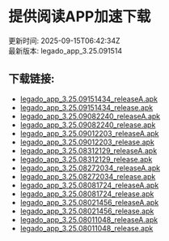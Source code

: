# 提供阅读APP加速下载
更新时间: 2025-09-15T06:42:34Z  
最新版本: legado_app_3.25.091514
## 下载链接:
- [legado_app_3.25.09151434_releaseA.apk](https://yd.loyc.xyz/apks/legado_app_3.25.09151434_releaseA.apk)
- [legado_app_3.25.09151434_release.apk](https://yd.loyc.xyz/apks/legado_app_3.25.09151434_release.apk)
- [legado_app_3.25.09082240_releaseA.apk](https://yd.loyc.xyz/apks/legado_app_3.25.09082240_releaseA.apk)
- [legado_app_3.25.09082240_release.apk](https://yd.loyc.xyz/apks/legado_app_3.25.09082240_release.apk)
- [legado_app_3.25.09012203_releaseA.apk](https://yd.loyc.xyz/apks/legado_app_3.25.09012203_releaseA.apk)
- [legado_app_3.25.09012203_release.apk](https://yd.loyc.xyz/apks/legado_app_3.25.09012203_release.apk)
- [legado_app_3.25.08312129_releaseA.apk](https://yd.loyc.xyz/apks/legado_app_3.25.08312129_releaseA.apk)
- [legado_app_3.25.08312129_release.apk](https://yd.loyc.xyz/apks/legado_app_3.25.08312129_release.apk)
- [legado_app_3.25.08272034_releaseA.apk](https://yd.loyc.xyz/apks/legado_app_3.25.08272034_releaseA.apk)
- [legado_app_3.25.08272034_release.apk](https://yd.loyc.xyz/apks/legado_app_3.25.08272034_release.apk)
- [legado_app_3.25.08081724_releaseA.apk](https://yd.loyc.xyz/apks/legado_app_3.25.08081724_releaseA.apk)
- [legado_app_3.25.08081724_release.apk](https://yd.loyc.xyz/apks/legado_app_3.25.08081724_release.apk)
- [legado_app_3.25.08021456_releaseA.apk](https://yd.loyc.xyz/apks/legado_app_3.25.08021456_releaseA.apk)
- [legado_app_3.25.08021456_release.apk](https://yd.loyc.xyz/apks/legado_app_3.25.08021456_release.apk)
- [legado_app_3.25.08011048_releaseA.apk](https://yd.loyc.xyz/apks/legado_app_3.25.08011048_releaseA.apk)
- [legado_app_3.25.08011048_release.apk](https://yd.loyc.xyz/apks/legado_app_3.25.08011048_release.apk)
